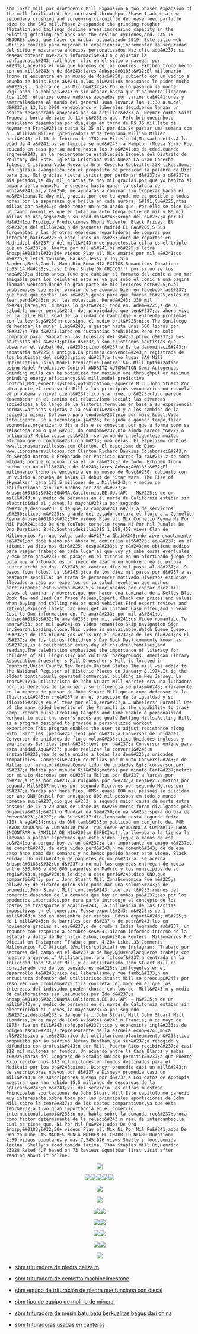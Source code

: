 
```
sbm inker mill por díaPhoenix Mill Expansion A two phased expansion of the mill facilitated the increased throughput.Phase 1 added a new secondary crushing and screening circuit to decrease feed particle size to the SAG mill.Phase 2 expanded the grinding,rougher flotation,and tailings deslime areas,increasing capacity in the existing grinding cyclones and the deslime cyclones,and. LAS 15 MEJORES cosas que hacer en Aruba: actualizado 2019. Este sitio web utiliza cookies para mejorar tu experiencia,incrementar la seguridad del sitio y mostrarte anuncios personalizados.Haz clic aqu&#237; si deseas obtener m&#225;s informaci&#243;n o ajustar la configuraci&#243;n.Al hacer clic en el sitio o navegar por &#233;l,aceptas el uso que hacemos de las cookies. Exhiben trono hecho con un mill&#243;n de d&#243;lares &nbsp;&#0183;&#32;El millonario trono se encuentra en un museo de Mosc&#250; cubierto con un vidrio a prueba de balas.Este a&#241;o,los ni&#241;os mexicanos le piden mucho m&#225;s … Guerra de los Mil D&#237;as Por ello pasaron la noche vigilando la poblaci&#243;n sin atacar,hasta que finalmente llegaron los 1100 refuerzos conservadores apoyados por varios ca&#241;ones y ametralladoras al mando del general Juan Tovar.A las 11:30 a.m.del d&#237;a 13,los 3000 venezolanos y liberales decidieron lanzar un asalto desesperado apoyados por su artiller&#237;a. Neymar curte Saint Tropez a bordo de iate de 114 p&#233;s que. Pelo brinquedinho,o brasileiro desembolsa,por dia,algo em torno de R$ 35 mil.Iate de Neymar na Fran&#231;a custa R$ 35 mil por dia.Se passar uma semana com o … William Miller (predicador) Vida temprana.William Miller naci&#243; el 15 de febrero de 1782 en Pittsfield,Massachusetts.A la edad de 4 a&#241;os,su familia se mud&#243; a Hampton (Nueva York).Fue educado en casa por su madre,hasta los 9 a&#241;os de edad,cuando ingres&#243; en la recientemente establecida Escuela del Distrito de Poultney del Este. Iglesia Cristiana Vida Nueva La Gran Cosecha Iglesia Cristiana Vida Nueva La Gran Cosecha,Rockville.33K likes.Somos una iglesia evangelica con el proposito de predicar la palabra de Dios para que. Mil gracias (Letra Lyrics) por perdonar d&#237;a a d&#237;a mis pecados,te doy mil gracias,te doy mil gracias.por que yo habito al amparo de tu mano.Mi fe crecera hasta ganar la estatura de monta&#241;as,y t&#250; me ayudaras a caminar sin tropezar hacia el ma&#241;ana.Te doy mil gracias,por que tu ayuda me es posible a todas horas por la esperanza que brilla en cada aurora, &#191;Cu&#225;ntas millas por a&#241;o debe tener un auto usado que. Por ello se dice que un rango normal es que en total un auto tenga entre 60 mil y 80 mil millas de uso,seg&#250;n su edad.Hor&#243;scopo del d&#237;a por El Ni&#241;o Prodigio Predicciones Mhoni Vidente. Black Friday: El d&#237;a del mill&#243;n de paquetes Madrid EL PA&#205;S Sus furgonetas y las de otras empresas repartidoras de compras por Internet,batir&#225;n este lunes un r&#233;cord de repartos en Madrid,el d&#237;a del mill&#243;n de paquetes.La cifra es el triple que un d&#237;a. Amarte por mil a&#241;os m&#225;s letra &nbsp;&#0183;&#32;50+ videos Play all Mix Amarte por mil a&#241;os m&#225;s letra YouTube; Ha Ash,Jessy y Joy,Sin Bandera,Reik,Camila,Mana,Rio Roma MIX EXITOS Romanticos Duration: 2:05:14.M&#250;sicas. Inker Shike OK CHICOS!!! por si no se los hab&#237;a dicho antes,tuve que cambiar el formato del comic a uno mas amigable para los celulares,esto es ya que subo el comic a una pagina llamada webtoon,donde la gran parte de mis lectores est&#225;n.el problema,es que este formato no se acomoda bien en facebook,as&#237; que tuve que cortar las im&#225;genes para que fueran f&#225;ciles de leer,perd&#243;n por las molestias. Hered&#243; 330 mil d&#243;lares,en 14 meses lo gast&#243; todo en. Adem&#225;s de su salud,la mujer perdi&#243; dos propiedades que ten&#237;a: ahora vive en la calle Mill Road de la ciudad de Cambridge y enfrenta problemas con la ley.Seg&#250;n consigna el medio brit&#225;nico The Sun,luego de heredar,la mujer lleg&#243; a gastar hasta unas 600 libras por d&#237;a 700 d&#243;lares en sustancias prohibidas.Pero no solo compraba para. Sabbat en las Iglesias del s&#233;ptimo d&#237;a Los bautistas del s&#233;ptimo d&#237;a son cristianos bautistas que observan el sabbat del s&#233;ptimo d&#237;a.Es la denominaci&#243;n sabataria m&#225;s antigua.La primera convenci&#243;n registrada de los bautistas del s&#233;ptimo d&#237;a tuvo lugar SAG Mill Optimization using Model Predictive Control SAG Mill Optimization using Model Predictive Control ANDRITZ AUTOMATION Semi Autogenous Grinding mills can be optimized for maximum ore throughput or maximum grinding energy efficiency.SAG mill,model predictive control,MPC,expert systems,optimization,Laguerre MILL,John Stuart Por otra parte,el recurso de Mill a los principios secundarios no resuelve el problema a nivel cient&#237;fico y,a nivel pr&#225;ctico,parece desembocar en el camino del relativismo social: las diversas sociedades,a lo largo de la historia,formulan en base a su experiencia normas variadas,sujetas a la evoluci&#243;n y a los cambios de la sociedad misma. Software para condom&#237;nio por mais &quot;Vida Inteligente. Se a tecnologia j&#225; te ajuda a ganhar tempo,fazer economias,organizar o dia a dia e se conectar,por que a forma como se relaciona com o que &#233; do condom&#237;nio ainda parece t&#227;o antiquada? Muita coisa est&#225; se tornando inteligente,e muitos afirmam que o condom&#237;nio &#233; uma delas. El espejismo de Dios www.librosmaravillosos.com Clinton. El espejismo de Dios www.librosmaravillosos.com Clinton Richard Dawkins Colaboraci&#243;n de Sergio Barros 3 Preparado por Patricio Barros la ra&#237;z de toda maldad; porque ninguna cosa es la ra&#237;z de todo. Exhiben trono hecho con un mill&#243;n de d&#243;lares &nbsp;&#0183;&#32;El millonario trono se encuentra en un museo de Mosc&#250; cubierto con un vidrio a prueba de balas.El debut de 'Star Wars: The Rise of Skywalker' gana 175.5 millones de … Mill&#243;n y medio de californianos sin luz,muchos por 2do d&#237;a &nbsp;&#0183;&#32;SONOMA,California,EE.UU.(AP) — M&#225;s de un mill&#243;n y medio de personas en el norte de California estaban sin electricidad el jueves,la mayor&#237;a por segundo d&#237;a,despu&#233;s de que la compa&#241;&#237;a de servicios p&#250;blicos m&#225;s grande del estado cortara el flujo a … Cornelio Reyna &nbsp;&#0183;&#32;50+ videos Play all Mix Cornelio Reyna Ni Por Mil Pu&#241;ado De Oro YouTube cornelio reyna Ni Por Mil Punales De Oro Duration: 2:42.Southsidekilla1015 1,198,458 views Clan de Millonarios Por que valga cada d&#237;a 壟.d&#243;nde vive exactamente se&#241;or doce bueno por ahora mi domicilio est&#225; aqu&#237; en el titanic ya dios nos dir&#225; despu&#233;s y c&#243;mo obtiene medios para viajar trabajo en cada lugar al que voy ya sabe cosas eventuales y eso pero gan&#233; mi pasaje en el titanic en un afortunado juego de poca muy afortunado es un juego de azar m un hombre crea su propia suerte archi no dos. C&#243;mo caminar diez mil pasos al d&#237;a: 9 pasos (con fotos) La l&#243;gica de los diez mil pasos por d&#237;a es bastante sencilla: se trata de permanecer motivado.Diversos estudios llevados a cabo por expertos en la salud revelaron que muchos participantes estuvieron m&#225;s emocionados por contar diez mil pasos al caminar y moverse,que por hacer una caminata de … Kelley Blue Book New and Used Car Price Values,Expert. Check car prices and values when buying and selling new or used vehicles.Find expert reviews and ratings,explore latest car news,get an Instant Cash Offer,and 5 Year Cost to Own information on. Te amar&#233; por mil a&#241;os &nbsp;&#0183;&#32;Te amar&#233; por mil a&#241;os Video romantico.Te amar&#233; por mil a&#241;os Video romantico.Skip navigation Sign in.Search.Loading.Close.This video is unavailable.Watch Queue Queue. D&#237;a de los ni&#241;os wccls.org El d&#237;a de los ni&#241;os El d&#237;a de los libros (Children's Day Book Day),commonly known as D&#237;a,is a celebration every day of children,families,and reading.The celebration emphasizes the importance of literacy for children of all linguistic and cultural backgrounds. American Library Association Droescher's Mill Droescher's Mill is located in Cranford,Union County,New Jersey,United States.The mill was added to the National Register of Historic Places on January 8,1974.It is the oldest continuously operated commercial building in New Jersey. La teor&#237;a utilitarista de John Stuart Mill Harriet era una luchadora por los derechos de la mujer y su influencia se plasm&#243; claramente en la manera de pensar de John Stuart Mill,quien como defensor de la Ilustraci&#243;n cre&#237;a en el principio de la igualdad y su filosof&#237;a en el tema,por ello,ser&#237;a … Wheelers' Paramill One of the many added benefits of the Paramill is the capability to track &amp; record pulse.Creating targets and time enable a personalized workout to meet the user's needs and goals.Rolling Hills.Rolling Hills is a program designed to provide a personalized workout experience.This program enables the user to adjust resistance along with. Barriles (petr&#243;leo) por d&#237;a.Conversor de unidades. Conversor de unidades de flujo volum&#233;trico Unidades inglesas y americanas Barriles (petr&#243;leo) por d&#237;a Conversor online para esta unidad.Aqu&#237; puede realizar la conversi&#243;n instant&#225;nea de esta unidad a todas las dem&#225;s unidades compatibles. Conversi&#243;n de Millas por minuto Conversi&#243;n de Millas por minuto.idioma.Convertidor de unidades &gt; conversor.por d&#237;a Metros por minuto Kil&#243;metros por minuto Cent&#237;metros por minuto Micrones por d&#237;a Millas por d&#237;a Yardas por d&#237;a Pies por d&#237;a Pulgadas por d&#237;a Cent&#237;metros por segundo Mil&#237;metros por segundo Micrones por segundo Metros por d&#237;a Yardas por hora Pies. OMS: quase 800 mil pessoas se suicidam por ano ONU Brasil Por ano,quase 800 mil pessoas em todo o mundo cometem suic&#237;dio,que &#233; a segunda maior causa de morte entre pessoas de 15 a 29 anos de idade.Os n&#250;meros foram divulgados pela Organiza&#231;&#227;o Mundial da Sa&#250;de na v&#233;spera do Dia de Preven&#231;&#227;o do Suic&#237;dio,lembrado nesta segunda feira (10).A ag&#234;ncia da ONU tamb&#233;m publicou um conjunto de. POR FAVOR AYUDENME A COMPARTIR PARA. POR FAVOR AYUDENME A COMPARTIR PARA ENCONTRAR A FAMILIA DE NI&#209;A ESPECIAL!!.la llevaba a la tienda la llevaba a pasear esperemos que este video llegue a manos de esa se&#241;ora porque hoy es un d&#237;a tan importante un amigo m&#237;o me coment&#243; de este video perd&#243;n me coment&#243; de de ese caso hace como dos semanas y no hemos podido hacer este video. Black Friday: Un mill&#243;n de paquetes en un d&#237;a: se acerca. &nbsp;&#0183;&#32;Un d&#237;a normal las empresas entregan de media entre 350.000 y 400.000 paquetes en Madrid y los municipios de su regi&#243;n,seg&#250;n le dijo a este peri&#243;dico UNO,que comparti&#243; por … John Stuart Mill ZonaEconomica Fue m&#225;s all&#225; de Ricardo quien solo pudo dar una soluci&#243;n de promedio.John Stuart Mill concluy&#243; que los t&#233;rminos del comercio dependen de la demanda que hay en ambos pa&#237;ses por los productos importados,por otra parte introdujo el concepto de los costos de transporte y analiz&#243; la influencia de las tarifas impositivas en el comercio. Pdvsa export&#243; m&#225;s de 1 mill&#243;n bpd en noviembre por ventas. Pdvsa export&#243; m&#225;s de 1 mill&#243;n de barriles por d&#237;a de petr&#243;leo en noviembre gracias al env&#237;o de crudo a India logrando as&#237; un repunte con respecto a octubre,se&#241;alaron informes interno de la estatal y datos de Refinitiv Eikon,seg&#250;n Reuters. Millonarios F.C Oficial on Instagram: “Trabajo por. 4,204 Likes,33 Comments Millonarios F.C Oficial (@millosfcoficial) on Instagram: “Trabajo por sectores del campo en el d&#237;a de hoy.@juvenalarqueros trabaja con nuestro arqueros,…” Utilitarismo: una filosof&#237;a centrada en la felicidad John Stuart Mill y el utilitarismo.John Stuart Mill es considerado uno de los pensadores m&#225;s influyentes en el desarrollo te&#243;rico del liberalismo,y fue tambi&#233;n un entusiasta defensor del utilitarismo.Stuart Mill se preocup&#243; por resolver una problem&#225;tica concreta: el modo en el que los intereses del individuo pueden chocar con los de. Mill&#243;n y medio de californianos sin luz,muchos por 2do d&#237;a &nbsp;&#0183;&#32;SONOMA,California,EE.UU.(AP) — M&#225;s de un mill&#243;n y medio de personas en el norte de California estaban sin electricidad el jueves,la mayor&#237;a por segundo d&#237;a,despu&#233;s de que la … John Stuart Mill John Stuart Mill (Londres,20 de mayo de 1806 Avi&#241;&#243;n,Francia; 8 de mayo de 1873) fue un fil&#243;sofo,pol&#237;tico y economista ingl&#233;s de origen escoc&#233;s,representante de la escuela econ&#243;mica cl&#225;sica y te&#243;rico del utilitarismo,planteamiento &#233;tico propuesto por su padrino Jeremy Bentham,que ser&#237;a recogido y difundido con profusi&#243;n por Mill. Puerto Rico recibir&#237;a casi $12 mil millones en fondos. Un acuerdo entre la Casa Blanca y ambas c&#225;maras del Congreso de Estados Unidos permitir&#237;a que Puerto Rico reciba unos $12 mil millones en fondos destinados para el Medicaid por los pr&#243;ximos. Disney+ promedia casi un mill&#243;n de suscriptores nuevos por d&#237;a Disney+ promedia casi un mill&#243;n de suscriptores nuevos por d&#237;a Los datos de Apptopia muestran que han habido 15,5 millones de descargas de la aplicaci&#243;n m&#243;vil del servicio.Las cifras muestran. Principales aportaciones de John Stuart Mill Este capitulo me parecio muy interesante,sobre todo por las principales aportaciones de John Mill,sobre la teor&#237;a de los costos comparativos,ya que esta teor&#237;a tuvo gran importancia en el comercio internacional,tambi&#233;n nos habla sobre la demanda rec&#237;proca como factor determinante de la relaci&#243;n real de intercambio,la cual se tiene que. Ni Por Mil Pu&#241;ados De Oro &nbsp;&#0183;&#32;50+ videos Play all Mix Ni Por Mil Pu&#241;ados De Oro YouTube LAS MADRES NUNCA MUEREN EL CHARRITO NEGRO Duration: 2:59.videos populares y mas 7,545,926 views Shelly's food,comida latina. Shelly's food,comida latina. 7304 Staples Mill Rd,Henrico 23228 Rated 4.7 based on 73 Reviews &quot;Our first visit after reading about it online. 
```

<div align="center">

<a href="https://es-crusher.shibang-china.com/github&k=sbm+inker+mill+por+d%C3%ADa"><img src="https://static.shibang-china.com/es/crusher/logo.jpg"></a>

<a href="https://es-crusher.shibang-china.com/github&k=sbm+inker+mill+por+d%C3%ADa"><img src="https://static.shibang-china.com/es/crusher/index.jpg"></a><a href="https://es-crusher.shibang-china.com/material.htmlgithub&k=sbm+inker+mill+por+d%C3%ADa"><img src="https://static.shibang-china.com/es/crusher/material.jpg"></a><a href="https://es-crusher.shibang-china.com/application.htmlgithub&k=sbm+inker+mill+por+d%C3%ADa"><img src="https://static.shibang-china.com/es/crusher/application.jpg"></a><a href="https://es-crusher.shibang-china.com/aboutus.htmlgithub&k=sbm+inker+mill+por+d%C3%ADa"><img src="https://static.shibang-china.com/es/crusher/aboutus.jpg"></a><a href="https://es-crusher.shibang-china.com/contact.htmlgithub&k=sbm+inker+mill+por+d%C3%ADa"><img src="https://static.shibang-china.com/es/crusher/contact.jpg"></a>

<a href="https://es-crusher.shibang-china.com/github&k=sbm+inker+mill+por+d%C3%ADa"><img src="https://static.shibang-china.com/es/crusher/banner.jpg"></a>

<a href="https://swt.shibang-china.com/github&k=sbm+inker+mill+por+d%C3%ADa"><img src="https://static.shibang-china.com/es/crusher/text.jpg"></a>

<a href="https://swt.shibang-china.com/github&k=sbm+inker+mill+por+d%C3%ADa"><img src="https://static.shibang-china.com/es/crusher/chat.jpg"></a><a href="https://es-crusher.shibang-china.com/contact.htmlgithub&k=sbm+inker+mill+por+d%C3%ADa"><img src="https://static.shibang-china.com/es/crusher/message.jpg"></a>

<a href="https://es-crusher.shibang-china.com/products/pe.htmlgithub&k=sbm+inker+mill+por+d%C3%ADa"><img src="https://static.shibang-china.com/es/crusher/pe.jpg"></a><a href="https://es-crusher.shibang-china.com/products/pf.htmlgithub&k=sbm+inker+mill+por+d%C3%ADa"><img src="https://static.shibang-china.com/es/crusher/pf.jpg"></a>

<a href="https://es-crusher.shibang-china.com/products/hpt.htmlgithub&k=sbm+inker+mill+por+d%C3%ADa"><img src="https://static.shibang-china.com/es/crusher/hpt.jpg"></a><a href="https://es-crusher.shibang-china.com/products/vsi.htmlgithub&k=sbm+inker+mill+por+d%C3%ADa"><img src="https://static.shibang-china.com/es/crusher/vsi.jpg"></a>

<a href="https://es-crusher.shibang-china.com/products/klv.htmlgithub&k=sbm+inker+mill+por+d%C3%ADa"><img src="https://static.shibang-china.com/es/crusher/klv.jpg"></a><a href="https://es-crusher.shibang-china.com/products/portable.htmlgithub&k=sbm+inker+mill+por+d%C3%ADa"><img src="https://static.shibang-china.com/es/crusher/portable.jpg"></a>

<a href="https://swt.shibang-china.com/github&k=sbm+inker+mill+por+d%C3%ADa"><img src="https://static.shibang-china.com/es/crusher/case.jpg"></a>

</div>


* [sbm trituradora de piedra caliza m](sbm%20trituradora%20de%20piedra%20caliza%20m.md)

* [sbm trituradora de cemento machinelimestone](sbm%20trituradora%20de%20cemento%20machinelimestone.md)

* [sbm equipo de trituración de piedra que funciona con diesal](sbm%20equipo%20de%20trituraci%C3%B3n%20de%20piedra%20que%20funciona%20con%20diesal.md)

* [sbm tipo de equipo de molino de mineral](sbm%20tipo%20de%20equipo%20de%20molino%20de%20mineral.md)

* [sbm trituradora de mesin batu batu berkualitas bagus dari china](sbm%20trituradora%20de%20mesin%20batu%20batu%20berkualitas%20bagus%20dari%20china.md)

* [sbm trituradoras usadas en canteras](sbm%20trituradoras%20usadas%20en%20canteras.md)
